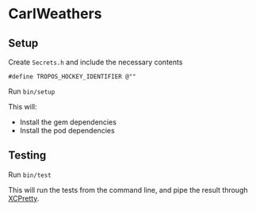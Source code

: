 # CarlWeathers #

## Setup ##

Create `Secrets.h` and include the necessary contents

```
#define TROPOS_HOCKEY_IDENTIFIER @""
```

Run `bin/setup`

This will:

 - Install the gem dependencies
 - Install the pod dependencies

## Testing ##

Run `bin/test`

This will run the tests from the command line, and pipe the result through
[XCPretty][].

[XCPretty]: https://github.com/supermarin/xcpretty
